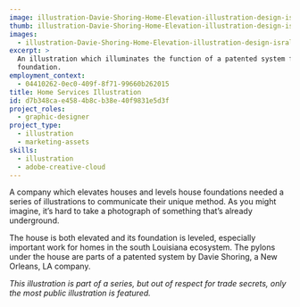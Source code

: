 ```yaml
---
image: illustration-Davie-Shoring-Home-Elevation-illustration-design-isral-duke.jpg
thumb: illustration-Davie-Shoring-Home-Elevation-illustration-design-isral-duke-t.jpg
images:
  - illustration-Davie-Shoring-Home-Elevation-illustration-design-isral-duke.jpg
excerpt: >
  An illustration which illuminates the function of a patented system for leveling a house’s
  foundation.
employment_context:
  - 04410262-0ec0-409f-8f71-99660b262015
title: Home Services Illustration
id: d7b348ca-e458-4b8c-b38e-40f9831e5d3f
project_roles:
  - graphic-designer
project_type:
  - illustration
  - marketing-assets
skills:
  - illustration
  - adobe-creative-cloud
---
```

<p>A company which elevates houses and levels house foundations needed a series of illustrations to communicate their unique method. As you might imagine, it’s hard to take a photograph of something that’s already underground.
</p>
<p>The house is both elevated and its foundation is leveled, especially important work for homes in the south Louisiana ecosystem. The pylons under the house are parts of a patented system by Davie Shoring, a New Orleans, LA company.
</p>
<p><em>This illustration is part of a series, but out of respect for trade secrets, only the most public illustration is featured.</em>
</p>
<p><br>
</p>